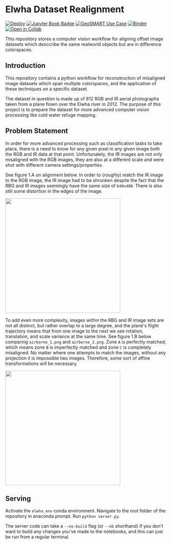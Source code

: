 # Elwha Dataset Realignment

[![Deploy](https://github.com/StefanTodoran/elwha_dataset_realignment/actions/workflows/deploy.yaml/badge.svg)](https://github.com/StefanTodoran/elwha_dataset_realignment/actions/workflows/deploy.yaml)
[![Jupyter Book Badge](https://jupyterbook.org/badge.svg)](https://todoran.dev/elwha_dataset_realignment/)
[![GeoSMART Use Case](./book/img/use_case_badge.svg)](https://geo-smart.github.io/usecases)
[![Binder](https://mybinder.org/badge_logo.svg)](https://mybinder.org/v2/gh/StefanTodoran/elwha_dataset_realignment/HEAD)
[![Open in Collab](https://colab.research.google.com/assets/colab-badge.svg)](https://colab.research.google.com/github/StefanTodoran/elwha_dataset_realignment)

This repository stores a computer vision workflow for aligning offset image datasets which desccribe the same realworld objects but are in difference colorspaces.

## Introduction

This repository contains a python workflow for reconstruction of misaligned image datasets which span multiple colorspaces, and the application of these techniques on a specific dataset.

The dataset in question is made up of 812 RGB and IR aerial photographs taken from a plane flown over the Elwha river in 2012. The purpose of this project is to prepare the dataset for more advanced computer vision processing like cold water refuge mapping.

## Problem Statement

In order for more advanced processing such as classification tasks to take place, there is a need to know for any given pixel in any given image both the RGB and IR data at that point. Unfortunately, the IR images are not only misaligned with the RGB images, they are also at a different scale and were shot with different camera settings/properties. 

See figure 1.A on alignment below. In order to (roughly) match the IR image to the RGB image, the IR image had to be shrunken despite the fact that the RBG and IR images seemingly have the same size of `640x480`. There is also still some distortion in the edges of the image.

<img src="book/img/alignment2.gif" width="360"/>

To add even more complexity, images within the RBG and IR image sets are not all distinct, but rather overlap to a large degree, and the plane's flight trajectory means that from one image to the next we see rotation, translation, and scale variance at the same time. See figure 1.B below comparing `airborne_1.png` and `airborne_2.png`. Zone `A` is perfectly matched, which means zone `B` is imperfectly matched and zone `C` is completely misaligned. No matter where one attempts to match the images, without any projection it is impossible two images. Therefore, some sort of affine transformations will be necessary.

<img src="book/img/alignment.png" width="360"/>

## Serving

Activate the `elwha_env` conda environment. Navigate to the root folder of the repository in anaconda prompt. Run `python server.py`.

The server code can take a `--no-build` flag (or `--nb` shorthand) if you don't want to build any changes you've made to the notebooks, and this can just be run from a regular terminal.